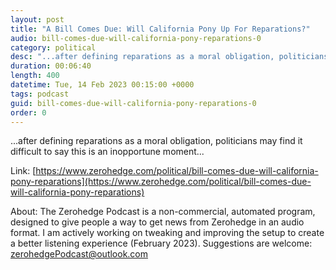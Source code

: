 ```yaml
---
layout: post
title: "A Bill Comes Due: Will California Pony Up For Reparations?"
audio: bill-comes-due-will-california-pony-reparations-0
category: political
desc: "...after defining reparations as a moral obligation, politicians may find it difficult to say this is an inopportune moment..."
duration: 00:06:40
length: 400
datetime: Tue, 14 Feb 2023 00:15:00 +0000
tags: podcast
guid: bill-comes-due-will-california-pony-reparations-0
order: 0
---
```

...after defining reparations as a moral obligation, politicians may find it difficult to say this is an inopportune moment...

Link: [https://www.zerohedge.com/political/bill-comes-due-will-california-pony-reparations](https://www.zerohedge.com/political/bill-comes-due-will-california-pony-reparations)

About: The Zerohedge Podcast is a non-commercial, automated program, designed to give people a way to get news from Zerohedge in an audio format.  I am actively working on tweaking and improving the setup to create a better listening experience (February 2023).  Suggestions are welcome: [zerohedgePodcast@outlook.com](mailto:zerohedgePodcast@outlook.com)